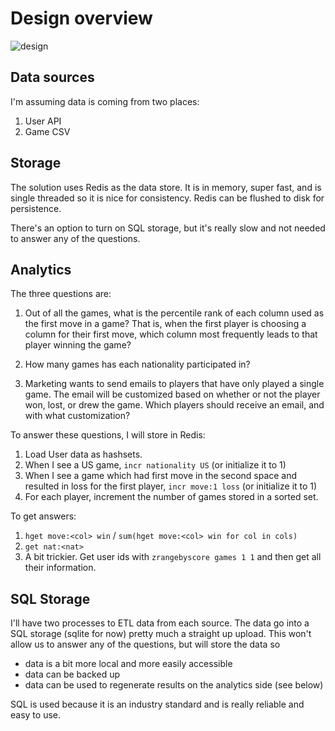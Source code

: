 # Design overview

![design](img/design.png)

## Data sources

I'm assuming data is coming from two places:

1. User API
1. Game CSV

## Storage

The solution uses Redis as the data store. It is in memory, super fast,
and is single threaded so it is nice for consistency. Redis can be flushed to
disk for persistence.

There's an option to turn on SQL storage, but it's really slow and not needed
to answer any of the questions.


## Analytics

The three questions are:

1. Out of all the games, what is the percentile rank of each column used as the
   first move in a game? That is, when the first player is choosing a column
   for their first move, which column most frequently leads to that player
   winning the game?

2. How many games has each nationality participated in?

3. Marketing wants to send emails to players that have only played a single
   game. The email will be customized based on whether or not the player won,
   lost, or drew the game. Which players should receive an email, and with what
   customization?

To answer these questions, I will store in Redis:

1. Load User data as hashsets.
1. When I see a US game, `incr nationality US` (or initialize it to 1)
1. When I see a game which had first move in the second space and resulted in
   loss for the first player, `incr move:1 loss` (or initialize it to 1)
1. For each player, increment the number of games stored in a sorted set.

To get answers:

1. `hget move:<col> win` / `sum(hget move:<col> win for col in cols)`
2. `get nat:<nat>`
3. A bit trickier. Get user ids with `zrangebyscore games 1 1` and then get all
   their information.


## SQL Storage

I'll have two processes to ETL data from each source. The data go into a SQL
storage (sqlite for now) pretty much a straight up upload. This won't allow us
to answer any of the questions, but will store the data so

* data is a bit more local and more easily accessible
* data can be backed up
* data can be used to regenerate results on the analytics side (see below)

SQL is used because it is an industry standard and is really reliable and easy
to use.
